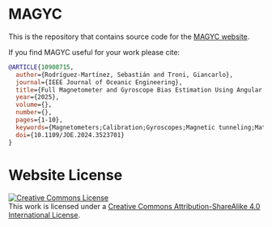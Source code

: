 # MAGYC

This is the repository that contains source code for the [MAGYC website](https://compas-docs.github.io/magyc/).

If you find MAGYC useful for your work please cite:

``` bibtex
@ARTICLE{10908715,
  author={Rodríguez-Martínez, Sebastián and Troni, Giancarlo},
  journal={IEEE Journal of Oceanic Engineering},
  title={Full Magnetometer and Gyroscope Bias Estimation Using Angular Rates: Theory and Experimental Evaluation of a Factor Graph-Based Approach}, 
  year={2025},
  volume={},
  number={},
  pages={1-10},
  keywords={Magnetometers;Calibration;Gyroscopes;Magnetic tunneling;Mathematical models;Magnetic domains;Estimation;Accelerometers;Noise measurement;Earth;Doppler navigation;gyroscope bias calibration;magnetometer hard-iron bias and soft-iron bias calibration;marine robotics;sensor fusion},
  doi={10.1109/JOE.2024.3523701}
}
```

# Website License
<a rel="license" href="http://creativecommons.org/licenses/by-sa/4.0/"><img alt="Creative Commons License" style="border-width:0" src="https://i.creativecommons.org/l/by-sa/4.0/88x31.png" /></a><br />This work is licensed under a <a rel="license" href="http://creativecommons.org/licenses/by-sa/4.0/">Creative Commons Attribution-ShareAlike 4.0 International License</a>.
